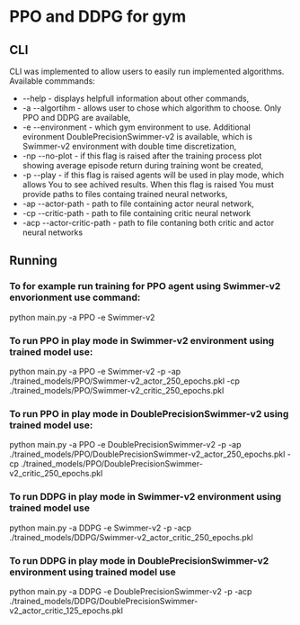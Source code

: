 # PPO and DDPG for gym

## CLI
CLI was implemented to allow users to easily run implemented algorithms.
Available commmands:

- --help - displays helpfull information about other commands,
- -a --algortihm - allows user to chose which algorithm to choose. Only PPO and DDPG are available,
- -e --environment - which gym environment to use. Additional evironment DoublePrecisionSwimmer-v2 is available, which is Swimmer-v2 environment with double time discretization,
- -np --no-plot - if this flag is raised after the training process plot showing average episode return during training wont be created,
- -p --play - if this flag is raised agents will be used in play mode, which allows You to see achived results. When this flag is raised You must provide paths to files containg trained neural networks,
- -ap --actor-path - path to file containing actor neural network,
- -cp --critic-path - path to file containing critic neural network
- -acp --actor-critic-path - path to file contaning both critic and actor neural networks

## Running

### To for example run training for PPO agent using Swimmer-v2 envorionment use command:

python main.py -a PPO -e Swimmer-v2

### To run PPO in play mode in Swimmer-v2 environment using trained model use:

python main.py -a PPO -e Swimmer-v2 -p -ap ./trained_models/PPO/Swimmer-v2_actor_250_epochs.pkl -cp ./trained_models/PPO/Swimmer-v2_critic_250_epochs.pkl

### To run PPO in play mode in DoublePrecisionSwimmer-v2 using trained model use:

python main.py -a PPO -e DoublePrecisionSwimmer-v2 -p -ap ./trained_models/PPO/DoublePrecisionSwimmer-v2_actor_250_epochs.pkl -cp ./trained_models/PPO/DoublePrecisionSwimmer-v2_critic_250_epochs.pkl

### To run DDPG in play mode in Swimmer-v2 environment using trained model use

python main.py -a DDPG -e Swimmer-v2 -p -acp ./trained_models/DDPG/Swimmer-v2_actor_critic_250_epochs.pkl

### To run DDPG in play mode in DoublePrecisionSwimmer-v2 environment using trained model use

python main.py -a DDPG -e DoublePrecisionSwimmer-v2 -p -acp ./trained_models/DDPG/DoublePrecisionSwimmer-v2_actor_critic_125_epochs.pkl

